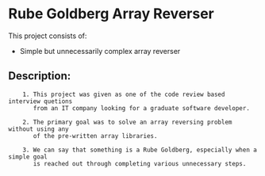 # Rube Goldberg Array Reverser

This project consists of:
* Simple but unnecessarily complex array reverser

## Description:

```
    1. This project was given as one of the code review based interview quetions 
       from an IT company looking for a graduate software developer.
```

```
    2. The primary goal was to solve an array reversing problem without using any
	   of the pre-written array libraries.
```

```
    3. We can say that something is a Rube Goldberg, especially when a simple goal
	   is reached out through completing various unnecessary steps.
```
